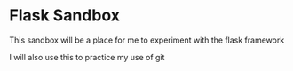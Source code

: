 # Flask Sandbox

This sandbox will be a place for me to experiment with the flask framework

I will also use this to practice my use of git
